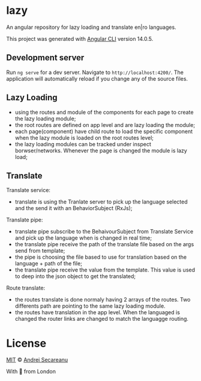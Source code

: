 # lazy
An angular repository for lazy loading and translate en|ro languages.

This project was generated with [Angular CLI](https://github.com/angular/angular-cli) version 14.0.5.

## Development server

Run `ng serve` for a dev server. Navigate to `http://localhost:4200/`. The application will automatically reload if you change any of the source files.

## Lazy Loading
- using the routes and module of the components for each page to create the lazy loading module;
- the root routes are defined on app level and are lazy loading the module;
- each page(component) have child route to load the specific component when the lazy module is loaded on the root routes level;
- the lazy loading modules can be tracked under inspect borwser/networks. Whenever the page is changed the module is lazy load;

## Translate
Translate service:
- translate is using the Tranlate server to pick up the language selected and the send it with an BehaviorSubject (RxJs);

Translate pipe:
- translate pipe subscribe to the BehaivourSubject from Translate Service and pick up the language when is changed in real time;
- the translate pipe receive the path of the translate file based on the args send from template;
- the pipe is choosing the file based to use for translation based on the language + path of the file;
- the translate pipe receive the value from the template. This value is used to deep into the json object to get the translated;

Route translate:
- the routes translate is done normaly having 2 arrays of the routes. Two differents path are pointing to the same lazy loading module.
- the routes have translation in the app level. When the languaged is changed the router links are changed to match the languagge routing.


# License

[MIT](https://github.com/s3c4/angular-ts-math/blob/master/LICENSE) © [Andrei Secareanu](https://github.com/s3c4)

With :blue_heart: from London